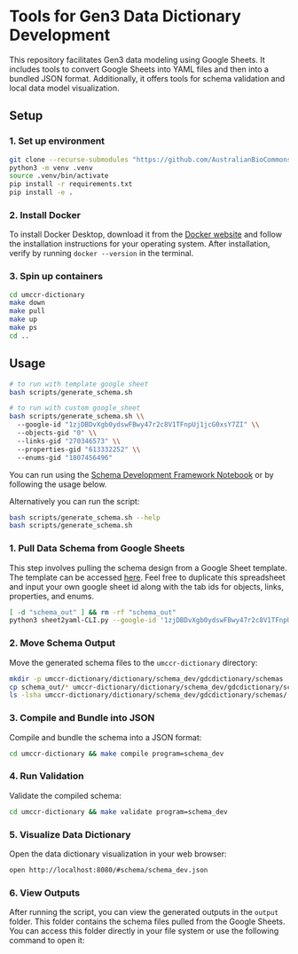 # Tools for Gen3 Data Dictionary Development
This repository facilitates Gen3 data modeling using Google Sheets. It includes tools to convert Google Sheets into YAML files and then into a bundled JSON format. Additionally, it offers tools for schema validation and local data model visualization.


## Setup

### 1. Set up environment
```bash
git clone --recurse-submodules "https://github.com/AustralianBioCommons/gen3schemadev.git"
python3 -m venv .venv
source .venv/bin/activate
pip install -r requirements.txt
pip install -e .
```
### 2. Install Docker
To install Docker Desktop, download it from the [Docker website](https://www.docker.com/products/docker-desktop) and follow the installation instructions for your operating system. After installation, verify by running `docker --version` in the terminal.

### 3. Spin up containers
```bash
cd umccr-dictionary
make down
make pull
make up
make ps
cd ..
```

## Usage

```bash
# to run with template google sheet
bash scripts/generate_schema.sh 

# to run with custom google_sheet
bash scripts/generate_schema.sh \\
  --google-id "1zjDBDvXgb0ydswFBwy47r2c8V1TFnpUj1jcG0xsY7ZI" \\
  --objects-gid "0" \\
  --links-gid "270346573" \\
  --properties-gid "613332252" \\
  --enums-gid "1807456496"
```

You can run using the [Schema Development Framework Notebook](jupyter/schema_dev_framework.ipynb) or by following the usage below.

Alternatively you can run the script:
```bash
bash scripts/generate_schema.sh --help
bash scripts/generate_schema.sh
```


### 1. Pull Data Schema from Google Sheets

This step involves pulling the schema design from a Google Sheet template. The template can be accessed [here](https://docs.google.com/spreadsheets/d/1zjDBDvXgb0ydswFBwy47r2c8V1TFnpUj1jcG0xsY7ZI/edit?usp=sharing). Feel free to duplicate this spreadsheet and input your own google sheet id along with the tab ids for objects, links, properties, and enums.

```bash
[ -d "schema_out" ] && rm -rf "schema_out"
python3 sheet2yaml-CLI.py --google-id '1zjDBDvXgb0ydswFBwy47r2c8V1TFnpUj1jcG0xsY7ZI' --objects-gid 0 --links-gid 270346573 --properties-gid 613332252 --enums-gid 1807456496
```

### 2. Move Schema Output

Move the generated schema files to the `umccr-dictionary` directory:

```bash
mkdir -p umccr-dictionary/dictionary/schema_dev/gdcdictionary/schemas
cp schema_out/* umccr-dictionary/dictionary/schema_dev/gdcdictionary/schemas/
ls -lsha umccr-dictionary/dictionary/schema_dev/gdcdictionary/schemas/
```

### 3. Compile and Bundle into JSON

Compile and bundle the schema into a JSON format:

```bash
cd umccr-dictionary && make compile program=schema_dev
```

### 4. Run Validation

Validate the compiled schema:

```bash
cd umccr-dictionary && make validate program=schema_dev
```

### 5. Visualize Data Dictionary

Open the data dictionary visualization in your web browser:

```bash
open http://localhost:8080/#schema/schema_dev.json
```

### 6. View Outputs

After running the script, you can view the generated outputs in the `output` folder. This folder contains the schema files pulled from the Google Sheets. You can access this folder directly in your file system or use the following command to open it:
